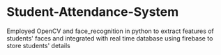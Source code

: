# Student-Attendance-System
 Employed OpenCV and face_recognition in python to extract features of students' faces and integrated with real time database using firebase to store students' details

